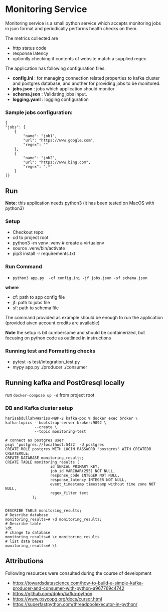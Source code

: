 # Monitoring Service

Monitoring service is a small python service which accepts monitoring jobs in json format and periodically
performs health checks on them.

The metrics collected are
- http status code
- response latency
- optionlly checking if contents of website match a supplied regex

The application has following configuration files. 
- **config.ini** : for managing connection related properties to kafka cluster and postgres
database, and another for providing jobs to be monitored.
- **jobs.json** : jobs which application should monitor
- **schema.json** : Validating jobs input.
- **logging.yaml** : logging configuration


### Sample jobs configuration:
```
{
"jobs": [ 
    {
        "name": "job1",
        "url": "https://www.google.com",
        "regex": ""
    },
    {
        "name": "job2",
        "url": "https://www.bing.com",
        "regex": ".*"
    }
]}
```

## Run
**Note:** this application needs python3 (it has been tested on MacOS with python3)

### Setup
- Checkout repo: 
- cd to project root
- python3 -m venv .venv # create a virtualenv
- source .venv/bin/activate
- pip3 install -r requirements.txt

### Run Command
- `python3 app.py  -cf config.ini -jf jobs.json -sf schema.json`

**where**
  - cf:  path to app config file
  - jf:  path to jobs file
  - sf:  path to schema file

The command provided as example should be enough to run the application (provided aiven account credits are available)

**Note** the setup is bit cumbersome and should be containerized, but focusing on python code as outlined in instructions

### Running test and Formatting checks
- pytest -s test/integration_test.py
- mypy app.py ./producer ./consumer

## Running kafka and PostGresql locally

run `docker-compose up -d` from project root

### DB and Kafka cluster setup

```shell
harisabdullah@Hariss-MBP-2 kafka-poc % docker exec broker \
kafka-topics --bootstrap-server broker:9092 \
             --create \
             --topic monitoring-test
             
# connect as postgres user
psql 'postgres://localhost:5432' -U postgres
CREATE ROLE postgres WITH LOGIN PASSWORD 'postgres' WITH CREATEDB CREATEROLE;
CREATE DATABASE monitoring_results;
CREATE TABLE monitoring_results (
                    id SERIAL PRIMARY KEY,
                    job_id VARCHAR(255) NOT NULL,
                    response_code INTEGER NOT NULL,
                    response_latency INTEGER NOT NULL,
                    event_timestamp timestamp without time zone NOT NULL,
                    regex_filter text
            );              


DESCRIBE TABLE monitoring_results;
# Describe database
monitoring_results=# \d monitoring_results;
# Describe table
\dt
# change to database
monitoring_results=# \c monitoring_results
# list data bases
monitoring_results=# \l 
```
## Attributions
Following resources were consulted during the course of development
- https://towardsdatascience.com/how-to-build-a-simple-kafka-producer-and-consumer-with-python-a967769c4742
- https://github.com/dpkp/kafka-python
- https://www.psycopg.org/docs/cursor.html
- https://superfastpython.com/threadpoolexecutor-in-python/